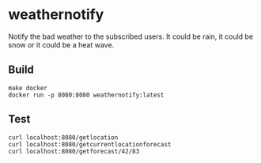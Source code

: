 # weathernotify
Notify the bad weather to the subscribed users. It could be rain, it could be snow or it could be a heat wave.

## Build
```
make docker
docker run -p 8080:8080 weathernotify:latest
```

## Test
```
curl localhost:8080/getlocation
curl localhost:8080/getcurrentlocationforecast
curl localhost:8080/getforecast/42/83
```